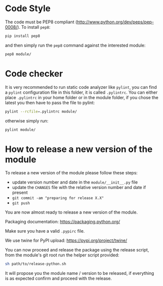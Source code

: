 Code Style
==========

The code must be PEP8 compliant (http://www.python.org/dev/peps/pep-0008/).
To install `pep8`:
```bash
pip install pep8
```
and then simply run the `pep8` command against the interested module:
```bash
pep8 module/
```

Code checker
============

It is very recommended to run static code analyzer like `pylint`,
you can find a `pylint` configuration file in this folder,
it is called `.pylintrc`.
You can either place `.pylintrc` in your home folder or in the module
folder, if you chose the latest you then have to pass the file to pylint:
```bash
pylint --rcfile=.pylintrc module/
```
otherwise simply run:
```bash
pylint module/
```

How to release a new version of the module
==========================================

To release a new version of the module please follow these steps:

- update version number and date in the `module/__init__.py` file
- update the `CHANGES` file with the relative version number and date if present
- `git commit -am "preparing for release X.X"`
- `git push`

You are now almost ready to release a new version of the module.

Packaging documentation: https://packaging.python.org/

Make sure you have a valid `.pypirc` file.

We use twine for PyPI upload: https://pypi.org/project/twine/

You can now proceed and release the package using the release script,
from the module's git root run the helper script provided:
```bash
sh path/to/release-python.sh
```

It will propose you the module name / version to be released,
if everything is as expected confirm and proceed with the release.
